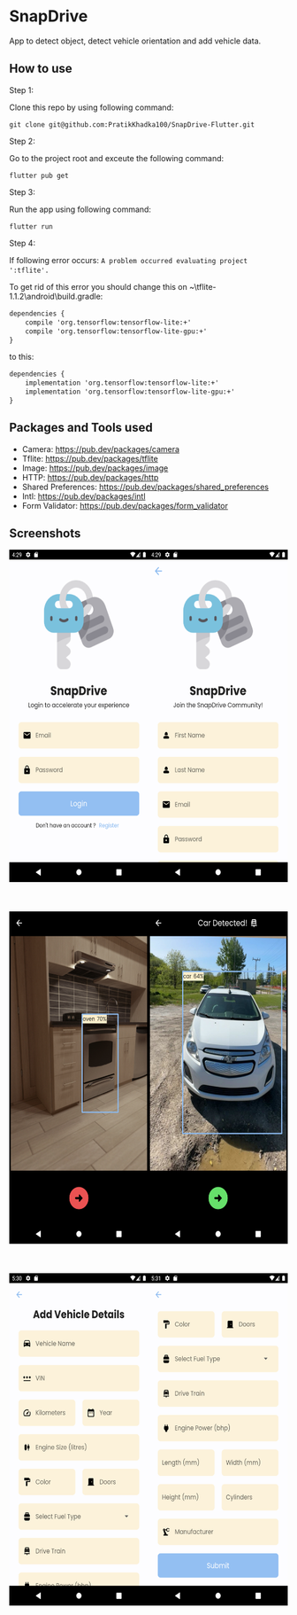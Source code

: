# SnapDrive

App to detect object, detect vehicle orientation and add vehicle data.

## How to use

Step 1:

Clone this repo by using following command:

```
git clone git@github.com:PratikKhadka100/SnapDrive-Flutter.git
```

Step 2:

Go to the project root and exceute the following command:

```
flutter pub get
```

Step 3:

Run the app using following command:

```
flutter run
```

Step 4:

If following error occurs:
 `A problem occurred evaluating project ':tflite'.`

To get rid of this error you should change this on ~\tflite-1.1.2\android\build.gradle:

```
dependencies {
    compile 'org.tensorflow:tensorflow-lite:+'
    compile 'org.tensorflow:tensorflow-lite-gpu:+'
}
```
to this:

```
dependencies {
    implementation 'org.tensorflow:tensorflow-lite:+'
    implementation 'org.tensorflow:tensorflow-lite-gpu:+'
}
```

## Packages and Tools used

- Camera: https://pub.dev/packages/camera
- Tflite: https://pub.dev/packages/tflite
- Image: https://pub.dev/packages/image
- HTTP: https://pub.dev/packages/http
- Shared Preferences: https://pub.dev/packages/shared_preferences
- Intl: https://pub.dev/packages/intl
- Form Validator: https://pub.dev/packages/form_validator

## Screenshots

<div style="display: grid; grid-template-columns: 1fr 1fr; row-gap: 50px;">
  <div>
    <img src="assets/screenshots/Login.png" height= "600" width= "300">
  </div>
  <div>
    <img src="assets/screenshots/Register.png" height= "600" width= "300">
  </div>
  <div>
    <img src="assets/screenshots/object-detection.png" height= "600" width= "300">
  </div>
  <div>
    <img src="assets/screenshots/car-detection.png" height= "600" width= "300">
  </div>
  <div>
    <img src="assets/screenshots/Add-Vehicle-Form-1.png" height= "600" width= "300">
  </div>
   <div>
    <img src="assets/screenshots/Add-Vehicle-Form-2.png" height= "600" width= "300">
  </div>
</div>

